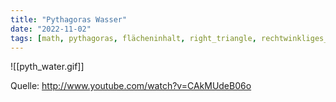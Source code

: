 ```yaml
---
title: "Pythagoras Wasser"
date: "2022-11-02"
tags: [math, pythagoras, flächeninhalt, right_triangle, rechtwinkliges_dreieck, wasser, water, area]
---
```


![[pyth_water.gif]]

Quelle: http://www.youtube.com/watch?v=CAkMUdeB06o